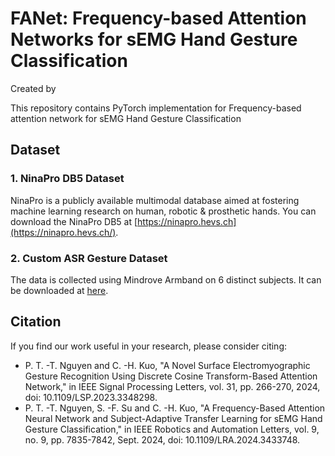 # FANet: Frequency-based Attention Networks for sEMG Hand Gesture Classification

Created by 

This repository contains PyTorch implementation for Frequency-based attention network for sEMG Hand Gesture Classification

## Dataset

### 1. NinaPro DB5 Dataset

NinaPro is a publicly available multimodal database aimed at fostering machine learning research on human, robotic & prosthetic hands.
You can download the NinaPro DB5 at [https://ninapro.hevs.ch](https://ninapro.hevs.ch/).

### 2. Custom ASR Gesture Dataset

The data is collected using Mindrove Armband on 6 distinct subjects. It can be downloaded at [here](https://www.dropbox.com/scl/fi/gl1ez27x2b51dxbdd69ta/Custom-ASR-Gesture.zip?rlkey=lloe5fz7bjx1w8j6sookv3o8u&st=bzw8ch77&dl=0).

## Citation
If you find our work useful in your research, please consider citing:

* P. T. -T. Nguyen and C. -H. Kuo, "A Novel Surface Electromyographic Gesture Recognition Using Discrete Cosine Transform-Based Attention Network," in IEEE Signal Processing Letters, vol. 31, pp. 266-270, 2024, doi: 10.1109/LSP.2023.3348298.
* P. T. -T. Nguyen, S. -F. Su and C. -H. Kuo, "A Frequency-Based Attention Neural Network and Subject-Adaptive Transfer Learning for sEMG Hand Gesture Classification," in IEEE Robotics and Automation Letters, vol. 9, no. 9, pp. 7835-7842, Sept. 2024, doi: 10.1109/LRA.2024.3433748.


